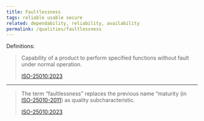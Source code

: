 ```yaml
---
title: Faultlessness
tags: reliable usable secure
related: dependability, reliability, availability
permalink: /qualities/faultlessness
---
```


Definitions:

>Capability of a product to perform specified functions without fault under normal operation.
>
>[ISO-25010:2023](/references/#iso-25010-2023)

<hr class="with-no-margin"/>

>The term “faultlessness” replaces the previous name “maturity (in [ISO-25010-2011](/references/#iso-25010-2011)) as quality subcharacteristic.
>
>[ISO-25010:2023](/references/#iso-25010-2023)

